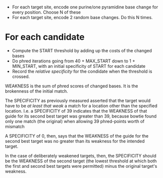 *   For each target site, encode one purine/one pyramidine base change for every position.  Choose N of these
*   For each target site, encode 2 random base changes.  Do this N times.

# For each candidate
*   Compute the START threshold by adding up the costs of the changed bases
*   Do phred iterations going from 40 + MAX_START down to 1 + MIN_START, with an initial specificity of START for each candidate
*   Record the *relative specificity* for the condidate when the threshold is crossed.


WEAKNESS is the sum of phred scores of changed bases.  It is the brokenness of the initial match.

The SPECIFICITY as previously measured asserted that the target would have to be *at least that weak* a match for a location other than the specified location.  I.e. a SPECIFICITY of 39 indicates that the WEAKNESS of that guide for its second best target was greater than 39, because bowtie found only one match (the original) when allowing 39 phred-points worth of mismatch

A SPECIFICITY of 0, then, says that the WEAKNESS of the guide for the second best target was no greater than its weakness for the intended target.

In the case of deliberately weakened targets, then, the SPECIFICITY should be the WEAKNESS of the second target (the lowest threshold at which both the first and second best targets were permitted) minus the original target's weakness.
